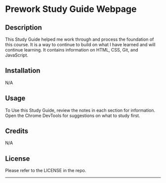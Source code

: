 # Prework Study Guide Webpage

## Description 

This Study Guide helped me work through and process the foundation of this course. It is a way to continue to build on what I have learned and will continue learning. It contains information on HTML, CSS, Git, and JavaScript.


## Installation

N/A

## Usage

To Use this Study Guide, review the notes in each section for information. Open the Chrome DevTools for suggestions on what to study first.


## Credits

N/A

## License

Please refer to the LICENSE in the repo.

---

